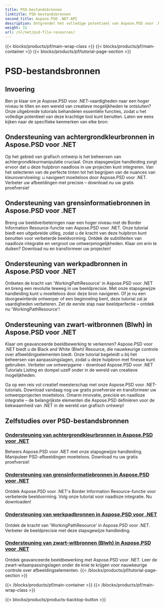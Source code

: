 ```yaml
---
title: PSD-bestandsbronnen
linktitle: PSD-bestandsbronnen
second_title: Aspose.PSD .NET-API
description: Ontgrendel het volledige potentieel van Aspose.PSD voor .NET met onze tutorials. Beheers achtergrondkleur, randinformatie, werkpad en zwart-witbronnen naadloos.
weight: 31
url: /nl/net/psd-file-resources/
---
```


{{< blocks/products/pf/main-wrap-class >}}
{{< blocks/products/pf/main-container >}}
{{< blocks/products/pf/tutorial-page-section >}}

# PSD-bestandsbronnen


## Invoering

Ben je klaar om je Aspose.PSD voor .NET-vaardigheden naar een hoger niveau te tillen en een wereld van creatieve mogelijkheden te ontsluiten? Onze uitgebreide tutorials behandelen essentiële functies, zodat u het volledige potentieel van deze krachtige tool kunt benutten. Laten we eens kijken naar de specifieke kenmerken van elke bron:

## Ondersteuning van achtergrondkleurbronnen in Aspose.PSD voor .NET

Op het gebied van grafisch ontwerp is het beheersen van achtergrondkleurmanipulatie cruciaal. Onze stapsgewijze handleiding zorgt ervoor dat u deze hulpbron naadloos in uw projecten kunt integreren. Van het selecteren van de perfecte tinten tot het begrijpen van de nuances van kleurovervloeiing: u navigeert moeiteloos door Aspose.PSD voor .NET. Verbeter uw afbeeldingen met precisie – download nu uw gratis proefversie!

## Ondersteuning van grensinformatiebronnen in Aspose.PSD voor .NET

Breng uw beeldverbeteringen naar een hoger niveau met de Border Information Resource-functie van Aspose.PSD voor .NET. Onze tutorial biedt een uitgebreide uitleg, zodat u de kracht van deze hulpbron kunt benutten voor verbeterde beeldvorming. Ontdek de subtiliteiten van naadloze integratie en vergroot uw ontwerpmogelijkheden. Klaar om erin te duiken? Download nu en transformeer uw projecten!

## Ondersteuning van werkpadbronnen in Aspose.PSD voor .NET

Ontketen de kracht van 'WorkingPathResource' in Aspose.PSD voor .NET en breng een revolutie teweeg in uw beeldprecisie. Met onze stapsgewijze handleiding kunt u moeiteloos door deze bron navigeren. Of je nu een doorgewinterde ontwerper of een beginneling bent, deze tutorial zal je vaardigheden verbeteren. Zet de eerste stap naar beeldperfectie – ontdek nu 'WorkingPathResource'!

## Ondersteuning van zwart-witbronnen (Blwh) in Aspose.PSD voor .NET

Klaar om geavanceerde beeldbewerking te verkennen? Aspose.PSD voor .NET biedt u de Black and White (Blwh) Resource, die nauwkeurige controle over afbeeldingselementen biedt. Onze tutorial begeleidt u bij het beheersen van aanpassingslagen, zodat u deze hulpbron met finesse kunt gebruiken. Verbeter uw ontwerpgame - download Aspose.PSD voor .NET Tutorials Listing en dompel uzelf onder in de wereld van creatieve mogelijkheden.

Ga op een reis vol creatief meesterschap met onze Aspose.PSD voor .NET-tutorials. Download vandaag nog uw gratis proefversie en transformeer uw ontwerpprojecten moeiteloos. Omarm innovatie, precisie en naadloze integratie – de belangrijkste elementen die Aspose.PSD definiëren voor de bekwaamheid van .NET in de wereld van grafisch ontwerp!

## Zelfstudies over PSD-bestandsbronnen
### [Ondersteuning van achtergrondkleurbronnen in Aspose.PSD voor .NET](./supporting-background-color-resource/)
Beheers Aspose.PSD voor .NET met onze stapsgewijze handleiding. Manipuleer PSD-afbeeldingen moeiteloos. Download nu uw gratis proefversie!
### [Ondersteuning van grensinformatiebronnen in Aspose.PSD voor .NET](./supporting-border-information-resource/)
Ontdek Aspose.PSD voor .NET's Border Information Resource-functie voor verbeterde beeldvorming. Volg onze tutorial voor naadloze integratie. Nu downloaden!
### [Ondersteuning van werkpadbronnen in Aspose.PSD voor .NET](./supporting-working-path-resource/)
Ontdek de kracht van 'WorkingPathResource' in Aspose.PSD voor .NET. Verbeter de beeldprecisie met deze stapsgewijze handleiding.
### [Ondersteuning van zwart-witbronnen (Blwh) in Aspose.PSD voor .NET](./supporting-black-and-white-blwh-resource/)
Ontdek geavanceerde beeldbewerking met Aspose.PSD voor .NET. Leer de zwart-witaanpassingslagen onder de knie te krijgen voor nauwkeurige controle over afbeeldingselementen.
{{< /blocks/products/pf/tutorial-page-section >}}

{{< /blocks/products/pf/main-container >}}
{{< /blocks/products/pf/main-wrap-class >}}

{{< blocks/products/products-backtop-button >}}
